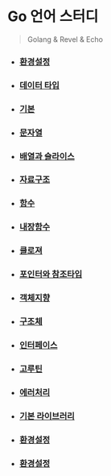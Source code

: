# Go 언어 스터디

> Golang & Revel & Echo

- ### [환경설정](https://github.com/banziha104/GoBasic/blob/master/markdown/Settings.md)

- ### [데이터 타입](https://github.com/banziha104/GoBasic/blob/master/markdown/Type.md)

- ### [기본](https://github.com/banziha104/GoBasic/blob/master/markdown/Basic.md)

- ### [문자열](https://github.com/banziha104/GoBasic/blob/master/markdown/String.md)

- ### [배열과 슬라이스](https://github.com/banziha104/GoBasic/blob/master/markdown/ArrayAndSlice.md)

- ### [자료구조](https://github.com/banziha104/GoBasic/blob/master/markdown/DataStructure.md)

- ### [함수](https://github.com/banziha104/GoBasic/blob/master/markdown/Funtion.md)

- ### [내장함수](https://github.com/banziha104/GoBasic/blob/master/markdown/BuiltInFuntion.md)

- ### [클로져](https://github.com/banziha104/GoBasic/blob/master/markdown/Closure.md)

- ### [포인터와 참조타입](https://github.com/banziha104/GoBasic/blob/master/markdown/Pointer.md)

- ### [객체지향](https://github.com/banziha104/GoBasic/blob/master/markdown/OOP.md)

- ### [구조체](https://github.com/banziha104/GoBasic/blob/master/markdown/Struct.md)

- ### [인터페이스](https://github.com/banziha104/GoBasic/blob/master/markdown/Interface.md)

- ### [고루틴](https://github.com/banziha104/GoBasic/blob/master/markdown/GoRoutine.md)

- ### [에러처리](https://github.com/banziha104/GoBasic/blob/master/markdown/Error.md)

- ### [기본 라이브러리](https://github.com/banziha104/GoBasic/blob/master/markdown/Lib.md)

- ### [환경설정](https://github.com/banziha104/GoBasic/blob/master/markdown/Settings.md)

- ### [환경설정](https://github.com/banziha104/GoBasic/blob/master/markdown/Settings.md)